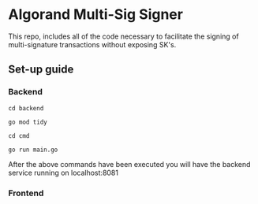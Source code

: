 # Algorand Multi-Sig Signer

This repo, includes all of the code necessary to facilitate the signing of multi-signature transactions without exposing SK's.


## Set-up guide

### Backend

```
cd backend
```
```
go mod tidy
```

```
cd cmd
```

```
go run main.go
```

After the above commands have been executed you will have the backend service running on localhost:8081






### Frontend
